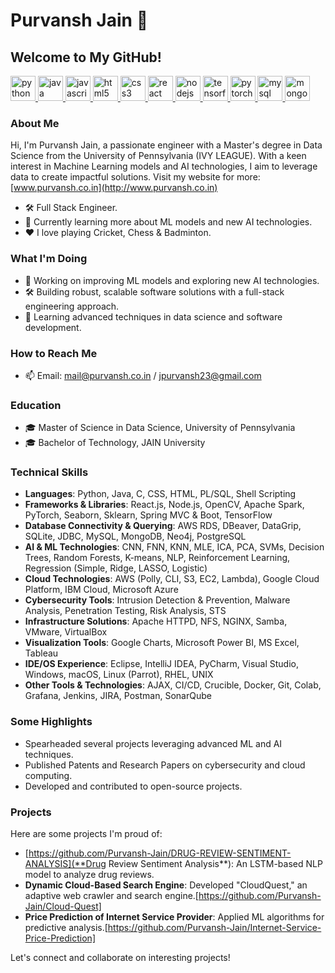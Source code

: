 # Purvansh Jain 👋

## Welcome to My GitHub!
<p align="left">
  <a href="https://python.org" target="_blank"> <img src="https://cdn.jsdelivr.net/gh/devicons/devicon/icons/python/python-original.svg" alt="python" width="40" height="40"/> </a>
  <a href="https://java.com" target="_blank"> <img src="https://cdn.jsdelivr.net/gh/devicons/devicon/icons/java/java-original.svg" alt="java" width="40" height="40"/> </a>
  <a href="https://www.javascript.com/" target="_blank"> <img src="https://cdn.jsdelivr.net/gh/devicons/devicon/icons/javascript/javascript-original.svg" alt="javascript" width="40" height="40"/> </a>
  <a href="https://www.w3.org/html/" target="_blank"> <img src="https://cdn.jsdelivr.net/gh/devicons/devicon/icons/html5/html5-original.svg" alt="html5" width="40" height="40"/> </a>
  <a href="https://www.w3schools.com/css/" target="_blank"> <img src="https://cdn.jsdelivr.net/gh/devicons/devicon/icons/css3/css3-original.svg" alt="css3" width="40" height="40"/> </a>
  <a href="https://reactjs.org/" target="_blank"> <img src="https://cdn.jsdelivr.net/gh/devicons/devicon/icons/react/react-original.svg" alt="react" width="40" height="40"/> </a>
  <a href="https://nodejs.org" target="_blank"> <img src="https://cdn.jsdelivr.net/gh/devicons/devicon/icons/nodejs/nodejs-original.svg" alt="nodejs" width="40" height="40"/> </a>
   <a href="https://www.tensorflow.org/" target="_blank"> <img src="https://cdn.jsdelivr.net/gh/devicons/devicon/icons/tensorflow/tensorflow-original.svg" alt="tensorflow" width="40" height="40"/> </a>
  <a href="https://pytorch.org/" target="_blank"> <img src="https://cdn.jsdelivr.net/gh/devicons/devicon/icons/pytorch/pytorch-original.svg" alt="pytorch" width="40" height="40"/> </a>
  <a href="https://www.mysql.com/" target="_blank"> <img src="https://cdn.jsdelivr.net/gh/devicons/devicon/icons/mysql/mysql-original.svg" alt="mysql" width="40" height="40"/> </a>
  <a href="https://www.mongodb.com/" target="_blank"> <img src="https://cdn.jsdelivr.net/gh/devicons/devicon/icons/mongodb/mongodb-original.svg" alt="mongodb" width="40" height="40"/> </a>
</p>

### About Me
Hi, I'm Purvansh Jain, a passionate engineer with a Master's degree in Data Science from the University of Pennsylvania (IVY LEAGUE). With a keen interest in Machine Learning models and AI technologies, I aim to leverage data to create impactful solutions. Visit my website for more: [www.purvansh.co.in](http://www.purvansh.co.in)

- 🛠️ Full Stack Engineer.
- 🌱 Currently learning more about ML models and new AI technologies.
- ❤️ I love playing Cricket, Chess & Badminton.

### What I'm Doing
- 🔭 Working on improving ML models and exploring new AI technologies.
- 🛠️ Building robust, scalable software solutions with a full-stack engineering approach.
- 🌱 Learning advanced techniques in data science and software development.

### How to Reach Me
- 📫 Email: [mail@purvansh.co.in](mailto:mail@purvansh.co.in) / [jpurvansh23@gmail.com](mailto:jpurvansh23@gmail.com)

### Education
- 🎓 Master of Science in Data Science, University of Pennsylvania
- 🎓 Bachelor of Technology, JAIN University

### Technical Skills
- **Languages**: Python, Java, C, CSS, HTML, PL/SQL, Shell Scripting
- **Frameworks & Libraries**: React.js, Node.js, OpenCV, Apache Spark, PyTorch, Seaborn, Sklearn, Spring MVC & Boot, TensorFlow
- **Database Connectivity & Querying**: AWS RDS, DBeaver, DataGrip, SQLite, JDBC, MySQL, MongoDB, Neo4j, PostgreSQL
- **AI & ML Technologies**: CNN, FNN, KNN, MLE, ICA, PCA, SVMs, Decision Trees, Random Forests, K-means, NLP, Reinforcement Learning, Regression (Simple, Ridge, LASSO, Logistic)
- **Cloud Technologies**: AWS (Polly, CLI, S3, EC2, Lambda), Google Cloud Platform, IBM Cloud, Microsoft Azure
- **Cybersecurity Tools**: Intrusion Detection & Prevention, Malware Analysis, Penetration Testing, Risk Analysis, STS
- **Infrastructure Solutions**: Apache HTTPD, NFS, NGINX, Samba, VMware, VirtualBox
- **Visualization Tools**: Google Charts, Microsoft Power BI, MS Excel, Tableau
- **IDE/OS Experience**: Eclipse, IntelliJ IDEA, PyCharm, Visual Studio, Windows, macOS, Linux (Parrot), RHEL, UNIX
- **Other Tools & Technologies**: AJAX, CI/CD, Crucible, Docker, Git, Colab, Grafana, Jenkins, JIRA, Postman, SonarQube

### Some Highlights
- Spearheaded several projects leveraging advanced ML and AI techniques.
- Published Patents and Research Papers on cybersecurity and cloud computing.
- Developed and contributed to open-source projects.

### Projects
Here are some projects I'm proud of:
- [https://github.com/Purvansh-Jain/DRUG-REVIEW-SENTIMENT-ANALYSIS](**Drug Review Sentiment Analysis**): An LSTM-based NLP model to analyze drug reviews.
- **Dynamic Cloud-Based Search Engine**: Developed "CloudQuest," an adaptive web crawler and search engine.[https://github.com/Purvansh-Jain/Cloud-Quest] 
- **Price Prediction of Internet Service Provider**: Applied ML algorithms for predictive analysis.[https://github.com/Purvansh-Jain/Internet-Service-Price-Prediction]

Let's connect and collaborate on interesting projects!
